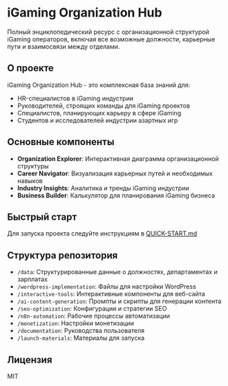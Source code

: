 # iGaming Organization Hub

Полный энциклопедический ресурс с организационной структурой iGaming операторов, включая все возможные должности, карьерные пути и взаимосвязи между отделами.

## О проекте

iGaming Organization Hub - это комплексная база знаний для:
- HR-специалистов в iGaming индустрии
- Руководителей, строящих команды для iGaming проектов
- Специалистов, планирующих карьеру в сфере iGaming
- Студентов и исследователей индустрии азартных игр

## Основные компоненты

- **Organization Explorer**: Интерактивная диаграмма организационной структуры
- **Career Navigator**: Визуализация карьерных путей и необходимых навыков
- **Industry Insights**: Аналитика и тренды iGaming индустрии
- **Business Builder**: Калькулятор для планирования iGaming бизнеса

## Быстрый старт

Для запуска проекта следуйте инструкциям в [QUICK-START.md](documentation/QUICK-START.md)

## Структура репозитория

- `/data`: Структурированные данные о должностях, департаментах и зарплатах
- `/wordpress-implementation`: Файлы для настройки WordPress
- `/interactive-tools`: Интерактивные компоненты для веб-сайта
- `/ai-content-generation`: Промпты и скрипты для генерации контента
- `/seo-optimization`: Конфигурации и стратегии SEO
- `/n8n-automation`: Рабочие процессы автоматизации
- `/monetization`: Настройки монетизации
- `/documentation`: Руководства пользователя
- `/launch-materials`: Материалы для запуска

## Лицензия

MIT